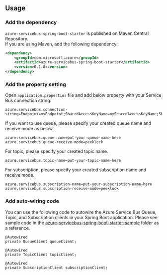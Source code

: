 ## Usage

### Add the dependency

`azure-servicebus-spring-boot-starter` is published on Maven Central Repository.  
If you are using Maven, add the following dependency.  

```xml
<dependency>
    <groupId>com.microsoft.azure</groupId>
    <artifactId>azure-servicebus-spring-boot-starter</artifactId>
    <version>0.1.8</version>
</dependency>
```

### Add the property setting

Open `application.properties` file and add below property with your Service Bus connection string.

```
azure.servicebus.connection-string=Endpoint=myEndpoint;SharedAccessKeyName=mySharedAccessKeyName;SharedAccessKey=mySharedAccessKey
```

If you want to use queue, please specify your created queue name and receive mode as below. 

```
azure.servicebus.queue-name=put-your-queue-name-here
azure.servicebus.queue-receive-mode=peeklock
```

For topic, please specify your created topic name. 

```
azure.servicebus.topic-name=put-your-topic-name-here
```

For subscription, please specify your created subscription name and receive mode.

```
azure.servicebus.subscription-name=put-your-subscription-name-here
azure.servicebus.subscription-receive-mode=peeklock
```

### Add auto-wiring code

You can use the following code to autowire the Azure Service Bus Queue, Topic, and Subscription clients in your Spring Boot application. Please see sample code in the [azure-servicebus-spring-boot-starter-sample](../../azure-samples/azure-servicebus-spring-boot-starter-sample) folder as a reference.

```
@Autowired
private QueueClient queueClient;
```

```
@Autowired
private TopicClient topicClient;
```

```
@Autowired
private SubscriptionClient subscriptionClient;
```


